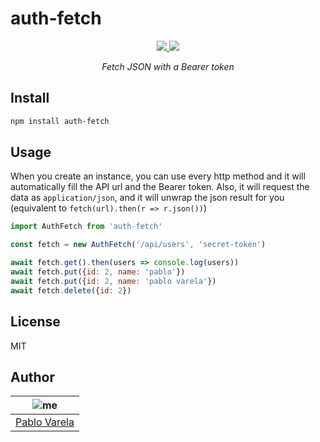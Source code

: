 # auth-fetch

<p align="center">
  <a href="https://github.com/pablopunk/miny"><img src="https://img.shields.io/badge/made_with-miny-1eced8.svg" /> </a>
  <a href="https://www.npmjs.com/package/auth-fetch"><img src="https://img.shields.io/npm/dt/auth-fetch.svg" /></a>
</p>

<p align="center">
  <i>Fetch JSON with a Bearer token</i>
</p>


## Install

```sh
npm install auth-fetch
```

## Usage

When you create an instance, you can use every http method and it will automatically fill
the API url and the Bearer token. Also, it will request the data as `application/json`,
and it will unwrap the json result for you (equivalent to `fetch(url).then(r => r.json())`)

```js
import AuthFetch from 'auth-fetch'

const fetch = new AuthFetch('/api/users', 'secret-token')

await fetch.get().then(users => console.log(users))
await fetch.put({id: 2, name: 'pablo'})
await fetch.put({id: 2, name: 'pablo varela'})
await fetch.delete({id: 2})
```


## License

MIT


## Author

| ![me](https://gravatar.com/avatar/522e6a2f38c7cb6842edc552800034d6?size=100)           |
| --------------------------------- |
| [Pablo Varela](https://pablopunk.com)   |

